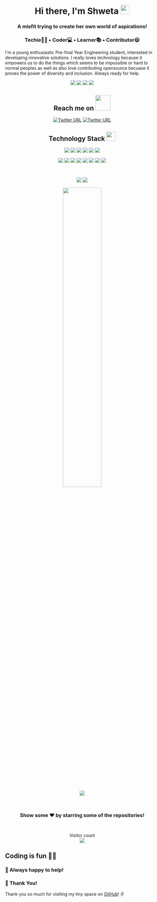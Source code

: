 <!-- ### Hi there 👋-->

<!--
**ShwetaPatil232/ShwetaPatil232** is a ✨ _special_ ✨ repository because its `README.md` (this file) appears on your GitHub profile.

Here are some ideas to get you started:

- 🔭 I’m currently working on ...
- 🌱 I’m currently learning ...
- 👯 I’m looking to collaborate on ...
- 🤔 I’m looking for help with ...
- 💬 Ask me about ...
- 📫 How to reach me: ...
- 😄 Pronouns: ...
- ⚡ Fun fact: ...
-->

<h1 align="center">Hi there, I'm Shweta <img src="https://github.com/TheDudeThatCode/TheDudeThatCode/blob/master/Assets/Hi.gif" width="29px"> </h1>
<h3 align="center">A misfit trying to create her own world of aspirations!</h3>
<h3 align="center">Techie🧑‍💻  •  Coder💻  •  Learner📚  • Contributor😃</h3>

I'm a young enthusiastic Pre-final Year Engineering student, interested in developing innovative solutions. I really loves technology because it empowers us to do the things which seems to be impossible or hard to normal peoples as well as also love contributing opensource becuase it proves the power of diversity and inclusion. Always ready for help.


<p align="center">
 <!--
 <img src="https://badges.pufler.dev/visits/Samridhi-98/Samridhi-98"/>
 <img src="https://badges.pufler.dev/years/Samridhi-98"/>
 -->
 <img src="https://badges.pufler.dev/visits/ShwetaPatil232/ShwetaPatil232"/>
 <img src="https://badges.pufler.dev/years/ShwetaPatil232"/>
 <img src="https://badges.pufler.dev/repos/ShwetaPatil232"/>
 <img src="https://badges.pufler.dev/commits/monthly/ShwetaPatil232"/>
</p>

<!--
<img align='right' src="https://media.giphy.com/media/M9gbBd9nbDrOTu1Mqx/giphy.gif" width="230">
-->
<!--
[![Visits Badge](https://badges.pufler.dev/visits/Samridhi-98/Samridhi-98)](https://badges.pufler.dev)
[![Years Badge](https://badges.pufler.dev/years/Samridhi-98)](https://badges.pufler.dev)
[![Repos Badge](https://badges.pufler.dev/repos/Samridhi-98)](https://badges.pufler.dev)
-->
<!--
<p><em>Student at <a href="http://www.ipu.ac.in/">Guru Gobind Singh Indraprastha University</a> 
-->

<h2 align="center">Reach me on <img src="https://media.giphy.com/media/mGcNjsfWAjY5AEZNw6/giphy.gif" width="50"></h2>
 
<p align="center">
<!--
<img src="https://img.shields.io/badge/-agrawal_samriddhi-purple?style=flat-square&logo=instagram&logoColor=white&link=https://instagram.com/agrawal_samriddhi/" />
<img src="https://img.shields.io/badge/-agrawalsamriddhi-c14438?style=flat-square&logo=Gmail&logoColor=white&link=mailto:agrawalsamriddhi83@gmail.com" /> -->
<a href="https://linkedin.com/in/shweta-patil232"><img alt="Twitter URL" src="https://img.shields.io/twitter/url?color=blue&label=Linkedin&logo=Linkedin&logoColor=white&style=flat-square&url=https%3A%2F%2Fwww.linkedin.com%2Fin%2Fshweta-patil-8890b81a0%2F"></a>
<a href="https://twitter.com/ShwetaP45784259"><img alt="Twitter URL" src="https://img.shields.io/twitter/url?color=blue&label=Twitter&logo=Twitter&logoColor=white&style=flat-square&url=https%3A%2F%2Ftwitter.com%2FShwetaP45784259"></a>
</p>

<h2 align="center">Technology Stack <img src="https://media.giphy.com/media/WUlplcMpOCEmTGBtBW/giphy.gif" width="30"></h2>

<p align="center">
 <img src="https://img.shields.io/badge/C-00599C?style=flat-square&logo=c&logoColor=white"/>
<img src="https://img.shields.io/badge/-java-E34A86?style=flat-square&logo=java"/>
<img src="https://img.shields.io/badge/-C++-00599C?style=flat-square&logo=c"/>
<img src="https://img.shields.io/badge/-HTML5-E34F26?style=flat-square&logo=html5&logoColor=white"/>
<img src="https://img.shields.io/badge/-CSS3-1572B6?style=flat-square&logo=css3"/>
<img src="https://img.shields.io/badge/-Bootstrap-563D7C?style=flat-square&logo=bootstrap"/>
</p>
<p align="center">
<img src="https://img.shields.io/badge/-JavaScript-black?style=flat-square&logo=javascript"/>
<img src="https://img.shields.io/badge/-Nodejs-black?style=flat-square&logo=Node.js"/>
<img src="https://img.shields.io/badge/-Expressjs-black?style=flat-square&logo=Express.js"/>
<img src="https://img.shields.io/badge/-React-black?style=flat-square&logo=react"/>
<img src="https://img.shields.io/badge/-MongoDB-black?style=flat-square&logo=mongodb"/>
<img src="https://img.shields.io/badge/-MySQL-black?style=flat-square&logo=mysql"/>
<img src="https://img.shields.io/badge/-Git-black?style=flat-square&logo=git"/>
<img src="https://img.shields.io/badge/-GitHub-black?style=flat-square&logo=github"/>
</p>
<br>
<p align = "center">
  <img src = "https://github-readme-stats.vercel.app/api?username=ShwetaPatil232&show_icons=true&theme=radical&line_height=27">
  <img src = "https://github-readme-stats.vercel.app/api/top-langs/?username=ShwetaPatil232&theme=radical">
 <!--
  <img src = "https://github-readme-stats.vercel.app/api/top-langs/?username=ShwetaPatil232&hide=css,java,html&theme=radical">
-->
</p>
<p align = "center">
<img width="50%" src="https://github-readme-streak-stats.herokuapp.com/?user=ShwetaPatil232&show_icons=true&locale=en&layout=compact&theme=radical&line_height=0" />
</p> 
<p align = "center">
 <img src="https://activity-graph.herokuapp.com/graph?username=ShwetaPatil232&theme=redical">
</p>  

<br>
<h3 align="center">
 Show some ❤️ by starring some of the repositories!
</h3>
<br>
<!-- <img align="left" alt="Dog" width="" src="tenor.gif" />
<img align="right" alt="Dog" width="" src="tenor.gif" /> -->
<p align="center"> 
  Visitor count<br>
  <img src="https://profile-counter.glitch.me/ShwetaPatil232/count.svg" />

 
## Coding is fun 🤩💝
### :handshake: Always happy to help!

### :hugs: Thank You!
Thank you so much for visiting my tiny space on [GitHub](https://github.com/ShwetaPatil232)! :v: 
</p>
